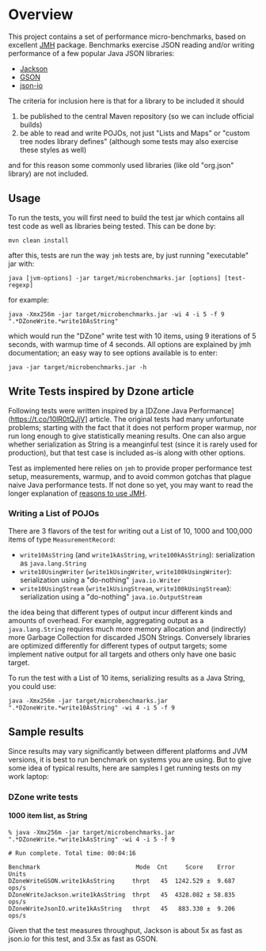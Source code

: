 # Overview

This project contains a set of performance micro-benchmarks, based on excellent
[JMH](http://openjdk.java.net/projects/code-tools/jmh/) package.
Benchmarks exercise JSON reading and/or writing performance of a few popular Java JSON libraries:

* [Jackson](https://github.com/FasterXML/jackson)
* [GSON](https://github.com/google/gson)
* [json-io](https://github.com/jdereg/json-io)

The criteria for inclusion here is that for a library to be included it should

1. be published to the central Maven repository (so we can include official builds)
2. be able to read and write POJOs, not just "Lists and Maps" or "custom tree nodes library defines" (although some tests may also exercise these styles as well)

and for this reason some commonly used libraries (like old "org.json" library) are not included.

## Usage

To run the tests, you will first need to build the test jar which contains all test code as well as libraries being tested. This can be done by:

    mvn clean install

after this, tests are run the way `jmh` tests are, by just running "executable" jar with:

    java [jvm-options] -jar target/microbenchmarks.jar [options] [test-regexp]

for example:

    java -Xmx256m -jar target/microbenchmarks.jar -wi 4 -i 5 -f 9 ".*DZoneWrite.*write10AsString" 

which would run the "DZone" write test with 10 items, using 9 iterations of 5 seconds, with warmup time of 4 seconds.
All options are explained by jmh documentation; an easy way to see options available is to enter:

    java -jar target/microbenchmarks.jar -h

## Write Tests inspired by Dzone article

Following tests were written inspired by a [DZone Java Performance](https://t.co/10lR0tQJjV] article.
The original tests had many unfortunate problems; starting with the fact that it does not perform proper warmup, nor run long enough to give statistically meaning results.
One can also argue whether serialization as String is a meanginful test (since it is rarely used for production), but that test case is included as-is along with other options.

Test as implemented here relies on `jmh` to provide proper performance test setup, measurements, warmup, and to avoid common gotchas that plague naive Java performance tests.
If not done so yet, you may want to read the longer explanation of [reasons to use JMH](http://psy-lob-saw.blogspot.com/2013/04/writing-java-micro-benchmarks-with-jmh.html).

### Writing a List of POJOs

There are 3 flavors of the test for writing out a List of 10, 1000 and 100,000 items of type `MeasurementRecord`:

* `write10AsString` (and `write1kAsString`, `write100kAsString`): serialization as `java.lang.String`
* `write10UsingWriter` (`write1kUsingWriter`, `write100kUsingWriter`): serialization using a "do-nothing" `java.io.Writer`
* `write10UsingStream` (`write1kUsingStream`, `write100kUsingStream`): serialization using a "do-nothing" `java.io.OutputStream`

the idea being that different types of output incur different kinds and amounts of overhead.
For example, aggregating output as a `java.lang.String` requires much more memory allocation and (indirectly) more Garbage Collection for discarded JSON Strings.
Conversely libraries are optimized differently for different types of output targets; some implement native output for all targets and others only have one basic target.

To run the test with a List of 10 items, serializing results as a Java String, you could use:

    java -Xmx256m -jar target/microbenchmarks.jar ".*DZoneWrite.*write10AsString" -wi 4 -i 5 -f 9


## Sample results

Since results may vary significantly between different platforms and JVM versions, it is best to
run benchmark on systems you are using.
But to give some idea of typical results, here are samples I get running tests on my work laptop:

### DZone write tests

#### 1000 item list, as String

```
% java -Xmx256m -jar target/microbenchmarks.jar ".*DZoneWrite.*write1kAsString" -wi 4 -i 5 -f 9

# Run complete. Total time: 00:04:16

Benchmark                           Mode  Cnt     Score    Error  Units
DZoneWriteGSON.write1kAsString     thrpt   45  1242.529 ±  9.687  ops/s
DZoneWriteJackson.write1kAsString  thrpt   45  4328.082 ± 58.835  ops/s
DZoneWriteJsonIO.write1kAsString   thrpt   45   883.330 ±  9.206  ops/s
```

Given that the test measures throughput, Jackson is about 5x as fast as json.io for this test, and 3.5x as fast as GSON.


